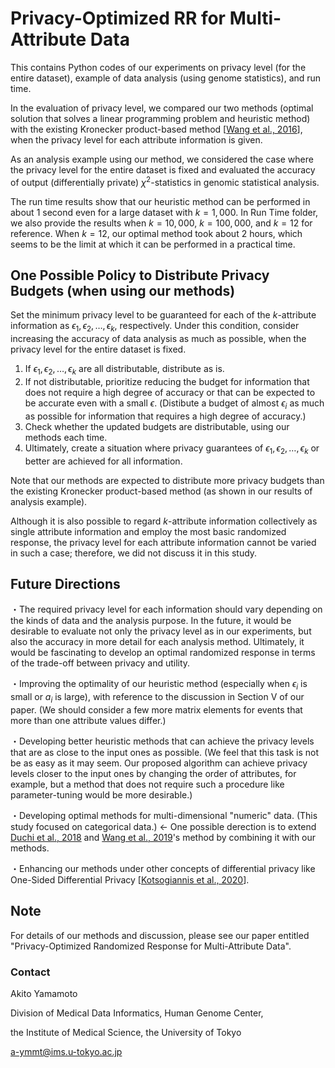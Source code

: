# Privacy-Optimized RR for Multi-Attribute Data

This contains Python codes of our experiments on privacy level (for the entire dataset), example of data analysis (using genome statistics), and run time.

In the evaluation of privacy level, we compared our two methods (optimal solution that solves a linear programming problem and heuristic method) with the existing Kronecker product-based method [[Wang et al., 2016](https://ceur-ws.org/Vol-1558/paper35.pdf)], when the privacy level for each attribute information is given. 

As an analysis example using our method, we considered the case where the privacy level for the entire dataset is fixed and evaluated the accuracy of output (differentially private) $\chi^2$-statistics in genomic statistical analysis.

The run time results show that our heuristic method can be performed in about $1$ second even for a large dataset with $k = 1,000$. In Run Time folder, we also provide the results when $k = 10,000$, $k = 100,000$, and $k = 12$ for reference. When $k = 12$, our optimal method took about $2$ hours, which seems to be the limit at which it can be performed in a practical time.

## One Possible Policy to Distribute Privacy Budgets (when using our methods)

Set the minimum privacy level to be guaranteed for each of the $k$-attribute information as $\epsilon_1, \epsilon_2, \dots, \epsilon_k$, respectively. Under this condition, consider increasing the accuracy of data analysis as much as possible, when the privacy level for the entire dataset is fixed.

1. If $\epsilon_1, \epsilon_2, \dots, \epsilon_k$ are all distributable, distribute as is.
2. If not distributable, prioritize reducing the budget for information that does not require a high degree of accuracy or that can be expected to be accurate even with a small $\epsilon$. (Distibute a budget of almost $\epsilon_i$ as much as possible for information that requires a high degree of accuracy.)
3. Check whether the updated budgets are distributable, using our methods each time.
4. Ultimately, create a situation where privacy guarantees of $\epsilon_1, \epsilon_2, \dots, \epsilon_k$ or better are achieved for all information.

Note that our methods are expected to distribute more privacy budgets than the existing Kronecker product-based method (as shown in our results of analysis example).

Although it is also possible to regard $k$-attribute information collectively as single attribute information and employ the most basic randomized response, the privacy level for each attribute information cannot be varied in such a case; therefore, we did not discuss it in this study.

## Future Directions
・The required privacy level for each information should vary depending on the kinds of data and the analysis purpose. In the future, it would be desirable to evaluate not only the privacy level as in our experiments, but also the accuracy in more detail for each analysis method. Ultimately, it would be fascinating to develop an optimal randomized response in terms of the trade-off between privacy and utility.

・Improving the optimality of our heuristic method (especially when $\epsilon_i$ is small or $a_i$ is large), with reference to the discussion in Section V of our paper. (We should consider a few more matrix elements for events that more than one attribute values differ.)

・Developing better heuristic methods that can achieve the privacy levels that are as close to the input ones as possible. (We feel that this task is not be as easy as it may seem. Our proposed algorithm can achieve privacy levels closer to the input ones by changing the order of attributes, for example, but a method that does not require such a procedure like parameter-tuning would be more desirable.) 

・Developing optimal methods for multi-dimensional "numeric" data. (This study focused on categorical data.) ← One possible derection is to extend [Duchi et al., 2018](https://doi.org/10.1080/01621459.2017.1389735) and [Wang et al., 2019](https://ieeexplore.ieee.org/abstract/document/8731512)'s method by combining it with our methods.

・Enhancing our methods under other concepts of differential privacy like One-Sided Differential Privacy [[Kotsogiannis et al., 2020](https://ieeexplore.ieee.org/document/9101725)].

## Note

For details of our methods and discussion, please see our paper entitled "Privacy-Optimized Randomized Response for Multi-Attribute Data".

### Contact
Akito Yamamoto

Division of Medical Data Informatics, Human Genome Center,

the Institute of Medical Science, the University of Tokyo

a-ymmt@ims.u-tokyo.ac.jp
